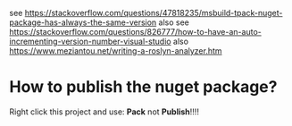 see https://stackoverflow.com/questions/47818235/msbuild-tpack-nuget-package-has-always-the-same-version
also see https://stackoverflow.com/questions/826777/how-to-have-an-auto-incrementing-version-number-visual-studio
also https://www.meziantou.net/writing-a-roslyn-analyzer.htm


# How to publish the nuget package?

Right click this project and use: **Pack** not **Publish**!!!!